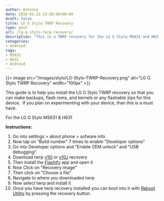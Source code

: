 ```yaml
---
author: Antonio
date: 2018-01-23 23:28:58+00:00
draft: false
title: LG G Stylo TWRP Recovery
type: post
url: /lg-g-stylo-twrp-recovery/
description: "This is a TWRP recovery for the LG G Stylo MS631 and H631. This is a must have if you plan on tuning and tweaking your device."
categories:
- Android
tags:
- MS631
- H631
- Android
---
```


{{< image src="/images/stylo/LG-Stylo-TWRP-Recovery.png" alt="LG G Stylo TWRP Recovery" width="100px" >}}

This guide is to help you install the LG G Stylo TWRP recovery so that you can make backups, flash roms, and kernels or any flashable zips for this device.  If you plan on experimenting with your device, than this is a must have.

<!--more-->

For the LG G Stylo MS631 & H631

**Instructions:**

1. Go into settings > about phone > sofware info
2. Now tap on "Build number" 7 times to enable "Developer options"
3. Go into Developer options and "Enable OEM unlock" and "USB debugging"
4. Download twrp <a href="http://forum.xda-developers.com/showpost.php?p=61617167&postcount=515" target="_blank">v10i</a> or <a href="http://androidforums.com/threads/h631-ms631-twrp-2-8-7-0-touch-recovery-lg-g-stylo.926967/page-3#post-7093724" target="_blank">v10J</a> recovery
5. Then install the <a href="https://flashify.org/" target="_blank">Flashify</a> app and open it
6. Now Click on "Recovery image"
7. Then click on "Choose a file"
8. Navigate to where you downloaded twrp
9. Now select twrp and install it
10. Once you have twrp recovery installed you can boot into it with <a href="https://play.google.com/store/apps/details?id=gt.reboot.utility" target="_blank">Reboot Utility</a> by pressing the recovery button.
